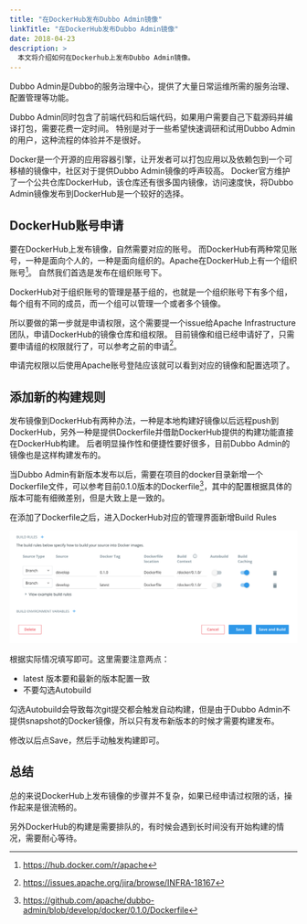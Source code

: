 ```yaml
---
title: "在DockerHub发布Dubbo Admin镜像"
linkTitle: "在DockerHub发布Dubbo Admin镜像"
date: 2018-04-23
description: >
  本文将介绍如何在Dockerhub上发布Dubbo Admin镜像。
---
```


Dubbo Admin是Dubbo的服务治理中心，提供了大量日常运维所需的服务治理、配置管理等功能。

Dubbo Admin同时包含了前端代码和后端代码，如果用户需要自己下载源码并编译打包，需要花费一定时间。
特别是对于一些希望快速调研和试用Dubbo Admin的用户，这种流程的体验并不是很好。

Docker是一个开源的应用容器引擎，让开发者可以打包应用以及依赖包到一个可移植的镜像中，社区对于提供Dubbo Admin镜像的呼声较高。
Docker官方维护了一个公共仓库DockerHub，该仓库还有很多国内镜像，访问速度快，将Dubbo Admin镜像发布到DockerHub是一个较好的选择。


## DockerHub账号申请
要在DockerHub上发布镜像，自然需要对应的账号。
而DockerHub有两种常见账号，一种是面向个人的，一种是面向组织的。Apache在DockerHub上有一个组织账号[^apache-repo]。
自然我们首选是发布在组织账号下。

DockerHub对于组织账号的管理是基于组的，也就是一个组织账号下有多个组，每个组有不同的成员，而一个组可以管理一个或者多个镜像。

所以要做的第一步就是申请权限，这个需要提一个issue给Apache Infrastructure团队，申请DockerHub的镜像仓库和组权限。
目前镜像和组已经申请好了，只需要申请组的权限就行了，可以参考之前的申请[^request-ticket]。

申请完权限以后使用Apache账号登陆应该就可以看到对应的镜像和配置选项了。

## 添加新的构建规则
发布镜像到DockerHub有两种办法，一种是本地构建好镜像以后远程push到DockerHub，另外一种是提供Dockerfile并借助DockerHub提供的构建功能直接在DockerHub构建。
后者明显操作性和便捷性要好很多，目前Dubbo Admin的镜像也是这样构建发布的。

当Dubbo Admin有新版本发布以后，需要在项目的docker目录新增一个Dockerfile文件，可以参考目前0.1.0版本的Dockerfile[^docker-file]，其中的配置根据具体的版本可能有细微差别，但是大致上是一致的。

在添加了Dockerfile之后，进入DockerHub对应的管理界面新增Build Rules

![dockerhub-build-rules.png](/imgs/blog/dockerhub-build-rules.png)


根据实际情况填写即可。这里需要注意两点：
+ latest 版本要和最新的版本配置一致
+ 不要勾选Autobuild

勾选Autobuild会导致每次git提交都会触发自动构建，但是由于Dubbo Admin不提供snapshot的Docker镜像，所以只有发布新版本的时候才需要构建发布。

修改以后点Save，然后手动触发构建即可。

## 总结
总的来说DockerHub上发布镜像的步骤并不复杂，如果已经申请过权限的话，操作起来是很流畅的。

另外DockerHub的构建是需要排队的，有时候会遇到长时间没有开始构建的情况，需要耐心等待。



[^apache-repo]: https://hub.docker.com/r/apache
[^request-ticket]: https://issues.apache.org/jira/browse/INFRA-18167
[^docker-file]: https://github.com/apache/dubbo-admin/blob/develop/docker/0.1.0/Dockerfile
